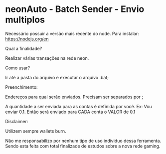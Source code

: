 # neonAuto - Batch Sender - Envio multiplos

Necessário possuir a versão mais recente do node.
Para instalar: https://nodejs.org/en

Qual a finalidade?

Realizar várias transações na rede neon.

Como usar? 

Ir até a pasta do arquivo e executar o arquivo .bat;

Preenchimento:

Endereços para qual serão enviados. Precisam ser separados por ;

A quantidade a ser enviada para as contas é definida por você. Ex: Vou enviar 0.1. Então será enviado para CADA conta o VALOR de 0.1

Disclaimer:

Utilizem sempre wallets burn. 

Não me responsabilizo por nenhum tipo de uso individuo dessa ferramenta. Sendo esta feita com total finalizade de estudos sobre a nova rede gaming.
